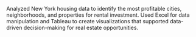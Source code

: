 Analyzed New York housing data to identify the most profitable cities, neighborhoods, and properties for rental investment. 
Used Excel for data manipulation and Tableau to create visualizations that supported data-driven decision-making for real estate opportunities.

